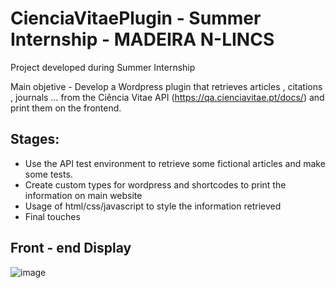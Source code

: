 # CienciaVitaePlugin - Summer Internship - MADEIRA N-LINCS

Project developed during Summer Internship

Main objetive - Develop a Wordpress plugin that retrieves articles , citations , journals … from the Ciência Vitae API (https://qa.cienciavitae.pt/docs/) and print them on the frontend.


## Stages: 

<ul>
  <li>Use the API test environment to retrieve some fictional articles and make some tests.</li>
  <li>Create custom types for wordpress and shortcodes to print the information on main website</li>
  <li>Usage of html/css/javascript to style the information retrieved</li>
  <li>Final touches</li>
</ul>


## Front - end Display

![image](https://user-images.githubusercontent.com/49655819/143724108-56382293-e46d-4b7e-a66a-26fa57582e0b.png)

